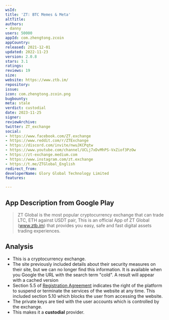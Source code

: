 ```yaml
---
wsId: 
title: 'ZT: BTC Memes & Meta'
altTitle: 
authors:
- danny
users: 50000
appId: com.zhengtong.zcoin
appCountry: 
released: 2021-12-01
updated: 2022-11-23
version: 2.0.8
stars: 3.1
ratings: 
reviews: 19
size: 
website: https://www.ztb.im/
repository: 
issue: 
icon: com.zhengtong.zcoin.png
bugbounty: 
meta: stale
verdict: custodial
date: 2023-11-25
signer: 
reviewArchive: 
twitter: ZT_exchange
social:
- https://www.facebook.com/ZT.exchange
- https://www.reddit.com/r/ZTExchange
- https://discord.com/invite/nwuJKCPqtw
- https://www.youtube.com/channel/UCLj7xDvMhPS-VxZiof3PzOw
- https://zt-exchange.medium.com
- https://www.instagram.com/zt.exchange
- https://t.me/ZTGlobal_English
redirect_from: 
developerName: Glory Global Technology Limited
features: 

---
```


## App Description from Google Play

> ZT Global is the most popular cryptocurrency exchange that can trade LTC, ETH against USDT pair, This is an official App of ZT Global (www.ztb.im) that provides you easy, safe and fast digital assets trading experiences.

## Analysis

- This is a cryptocurrency exchange.
- The site previously included details about their security measures on their site, but we can no longer find this information. It is available when you Google the URL with the search term "cold". A result will appear with a cached version
- Section 5.5 of [Registration Agreement](https://www.ztbzh.net/clause?id=228) indicates the right of the platform to suspend or terminate the services of the website at any time. This included section 5.10 which blocks the user from accessing the website. 
- The private keys are tied with the user accounts which is controlled by the exchange.
- This makes it a **custodial** provider.
